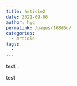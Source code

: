 ```yaml
---
title: Article2
date: 2021-09-06
author: hyq
permalink: /pages/168d5c/
categories:
  - Article
tags:
  - 
---
```


test...

<!-- more -->

test